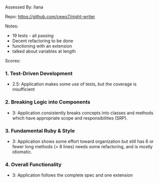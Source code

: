 Assessed By: Ilana 

Repo: https://github.com/cews7/night-writer

Notes:
- 19 tests - all passing 
- Decent refactoring to be done 
- functioning with an extension 
- talked about variables at length

Scores:



### 1. Test-Driven Development

* 2.5: Application makes some use of tests, but the coverage is insufficient

### 2. Breaking Logic into Components

* 3: Application consistently breaks concepts into classes and methods which have appropriate scope and responsibilities (SRP).

### 3. Fundamental Ruby & Style

* 3:  Application shows some effort toward organization but still has 6 or fewer long methods (> 8 lines)  needs some refactoring, and is mostly idiomatic.

### 4. Overall Functionality

* 3: Application follows the complete spec and one extension
